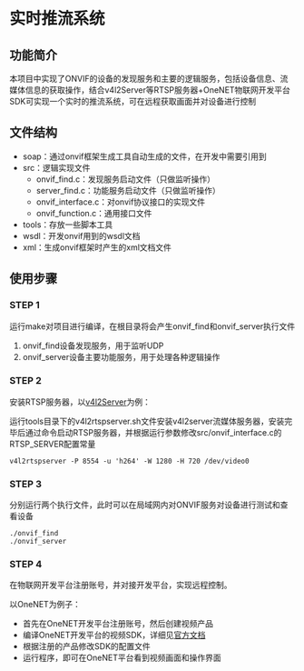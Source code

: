 # 实时推流系统

## 功能简介
本项目中实现了ONVIF的设备的发现服务和主要的逻辑服务，包括设备信息、流媒体信息的获取操作，结合v4l2Server等RTSP服务器+OneNET物联网开发平台SDK可实现一个实时的推流系统，可在远程获取画面并对设备进行控制

## 文件结构
- soap：通过onvif框架生成工具自动生成的文件，在开发中需要引用到
- src：逻辑实现文件
    - onvif_find.c：发现服务启动文件（只做监听操作）
    - server_find.c：功能服务启动文件（只做监听操作）
    - onvif_interface.c：对onvif协议接口的实现文件
    - onvif_function.c：通用接口文件
- tools：存放一些脚本工具
- wsdl：开发onvif用到的wsdl文档
- xml：生成onvif框架时产生的xml文档文件

## 使用步骤
### STEP 1 
运行make对项目进行编译，在根目录将会产生onvif_find和onvif_server执行文件
1. onvif_find设备发现服务，用于监听UDP
2. onvif_server设备主要功能服务，用于处理各种逻辑操作

### STEP 2
安装RTSP服务器，以[v4l2Server](https://github.com/JdeRobot4Air/v4l2server)为例：


运行tools目录下的v4l2rtspserver.sh文件安装v4l2server流媒体服务器，安装完毕后通过命令启动RTSP服务器，并根据运行参数修改src/onvif_interface.c的RTSP_SERVER配置常量
```
v4l2rtspserver -P 8554 -u 'h264' -W 1280 -H 720 /dev/video0
```

### STEP 3
分别运行两个执行文件，此时可以在局域网内对ONVIF服务对设备进行测试和查看设备
```
./onvif_find
./onvif_server
```


### STEP 4
在物联网开发平台注册账号，并对接开发平台，实现远程控制。

以OneNET为例子：
- 首先在OneNET开发平台注册账号，然后创建视频产品
- 编译OneNET开发平台的视频SDK，详细见[官方文档](https://open.iot.10086.cn/doc/art566.html#108)
- 根据注册的产品修改SDK的配置文件
- 运行程序，即可在OneNET平台看到视频画面和操作界面


